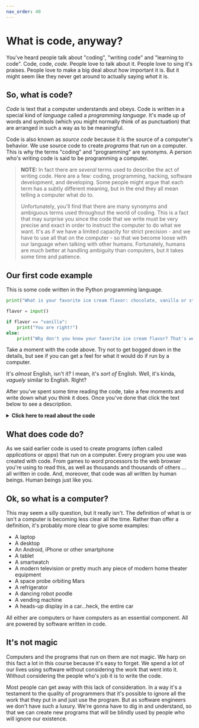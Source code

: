 ```yaml
---
nav_order: 40
---
```


# What is code, anyway?

You've heard people talk about "coding", "writing code" and "learning to code". Code, code, _code_. People love to talk about it. People love to sing it's praises. People love to make a big deal about how important it is. But it might seem like they never get around to actually saying _what_ it is.

## So, what is code?

_Code_ is text that a computer understands and obeys. Code is written in a special kind of _language_ called a _programming language_. It's made up of words and symbols (which you might normally think of as punctuation) that are arranged in such a way as to be meaningful.

Code is also known as _source code_ because it is the source of a computer's behavior. We use source code to create _programs_ that run on a computer. This is why the terms "coding" and "programming" are synonyms. A person who's writing code is said to be programming a computer.

> **NOTE:** In fact there are *several* terms used to describe the act of writing code. Here are a few: coding, programming, hacking, software development, and developing. Some people might argue that each term has a subtly different meaning, but in the end they all mean telling a computer what do to.
>
> Unfortunately, you'll find that there are many synonyms and ambiguous terms used throughout the world of coding. This is a fact that may surprise you since the code that we write must be very precise and exact in order to instruct the computer to do what we want. It's as if we have a limited capacity for strict precision - and we have to use all that on the computer - so that we become loose with our language when talking with other humans. Fortunately, humans are much better at handling ambiguity than computers, but it takes some time and patience.

## Our first code example

This is some code written in the Python programming language.

```python
print("What is your favorite ice cream flavor: chocolate, vanilla or strawberry?")

flavor = input()

if flavor == "vanilla":
    print("You are right!")
else:
    print("Why don't you know your favorite ice cream flavor? That's weird.")
```

Take a moment with the code above. Try not to get bogged down in the details, but see if you can get a feel for what it would do if run by a computer.

It's _almost_ English, isn't it? I mean, it's _sort of_ English. Well, it's kinda, _vaguely_ similar to English. Right?

After you've spent some time reading the code, take a few moments and write down what you think it does. Once you've done that click the text below to see a description.

<details markdown="1">
<summary>
<b>Click here to read about the code</b>
</summary>

# ANIMATION

The code does the following:

1. Prints a message to the user to ask what their favorite ice cream flavor is.

1. Waits for the user to type in their favorite ice cream. Then "saves" the word they typed in a _variable_ called `flavor`

1. Check to see if the flavor the user entered is `"vanilla"`

   * If the flavor is vanilla, the code prints a message telling the user they chose correctly.
   * Otherwise, the code tells the user they are wrong about their favorite ice cream flavor.

</details>

## What does code do?

As we said earlier code is used to create programs (often called _applications_ or _apps_) that run on a computer. Every program you use was created with code. From games to word processors to the web browser you're using to read this, as well as thousands and thousands of others ... all written in code. And, moreover, that code was all written by human beings. Human beings just like you.

## Ok, so what is a computer?

This may seem a silly question, but it really isn't. The definition of what is or isn't a computer is becoming less clear all the time. Rather than offer a definition, it's probably more clear to give some examples:

- A laptop
- A desktop
- An Android, iPhone or other smartphone
- A tablet
- A smartwatch
- A modern television or pretty much any piece of modern home theater equipment
- A space probe orbiting Mars
- A refrigerator
- A dancing robot poodle
- A vending machine
- A heads-up display in a car...heck, the entire car

All either are computers or have computers as an essential component.  All are powered by software written in code.

## It's not magic

Computers and the programs that run on them are not magic. We harp on this fact a lot in this course because it's easy to forget. We spend a lot of our lives using software without considering the work that went into it. Without considering the people who's job it is to write the code.

Most people can get away with this lack of consideration. In a way it's a testament to the quality of programmers that it's possible to ignore all the work that they put in and just use the program. But as software engineers we don't have such a luxury. We're gonna have to dig in and understand, so that we can create new programs that will be blindly used by people who will ignore our existence.
